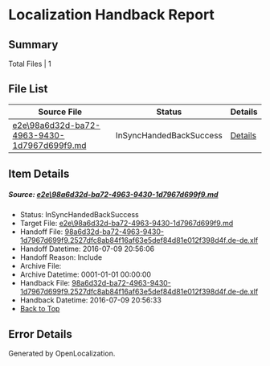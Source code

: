 # <a name='report-top'></a> Localization Handback Report

## Summary
 Total Files | 1

## File List
 Source File | Status | Details 
 ----------- | ------ | ------- 
 [e2e\98a6d32d-ba72-4963-9430-1d7967d699f9.md](https://github.com/OpenLocalizationTestOrg/oltest/blob/a84c77b99a39ad1406ff47806dc0f31c7bb5a486/e2e/98a6d32d-ba72-4963-9430-1d7967d699f9.md) | InSyncHandedBackSuccess | [Details](#e522b9a3d45601f1adf69425ce6d5c064380cd7c1)

## Item Details
##### <a name='e522b9a3d45601f1adf69425ce6d5c064380cd7c1'></a> Source: [e2e\98a6d32d-ba72-4963-9430-1d7967d699f9.md](https://github.com/OpenLocalizationTestOrg/oltest/blob/a84c77b99a39ad1406ff47806dc0f31c7bb5a486/e2e/98a6d32d-ba72-4963-9430-1d7967d699f9.md)
* Status: InSyncHandedBackSuccess
* Target File: [e2e\98a6d32d-ba72-4963-9430-1d7967d699f9.md](https://github.com/OpenLocalizationTestOrg/oltest-dede-fly/blob/dd4b3aefe3adf2e645d663efb64ea7f9deaebbad/e2e/98a6d32d-ba72-4963-9430-1d7967d699f9.md)
* Handoff File: [98a6d32d-ba72-4963-9430-1d7967d699f9.2527dfc8ab84f16af63e5def84d81e012f398d4f.de-de.xlf](https://github.com/OpenLocalizationTestOrg/olhandoff-e2e/blob/4372e8091d17f37f519ed7487aed2cac6991bcd6/ol-handoff/OpenLocalizationTestOrg/oltest-dede-fly/ci/ht/98a6d32d-ba72-4963-9430-1d7967d699f9.2527dfc8ab84f16af63e5def84d81e012f398d4f.de-de.xlf)
* Handoff Datetime: 2016-07-09 20:56:06
* Handoff Reason: Include
* Archive File: 
* Archive Datetime: 0001-01-01 00:00:00
* Handback File: [98a6d32d-ba72-4963-9430-1d7967d699f9.2527dfc8ab84f16af63e5def84d81e012f398d4f.de-de.xlf](https://github.com/OpenLocalizationTestOrg/olhandback-e2e/blob/591e356d73c8b923833cfae8cdad1ec407de130f/ol-handback/OpenLocalizationTestOrg/oltest-dede-fly/ci/ht/98a6d32d-ba72-4963-9430-1d7967d699f9.2527dfc8ab84f16af63e5def84d81e012f398d4f.de-de.xlf)
* Handback Datetime: 2016-07-09 20:56:33
* [Back to Top](#report-top)


## Error Details

Generated by OpenLocalization.
